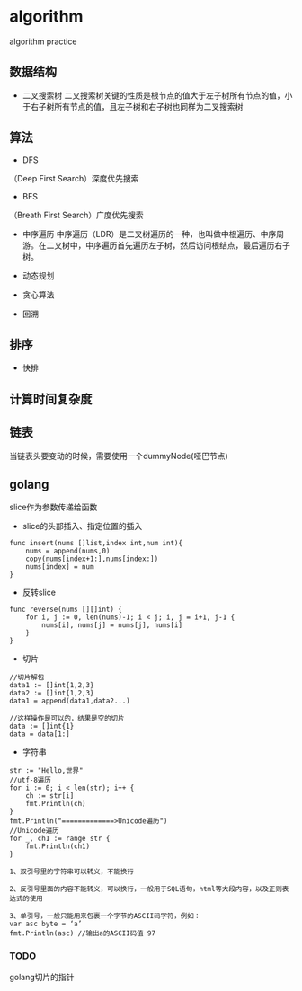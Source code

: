 # algorithm
algorithm practice

## 数据结构

* 二叉搜索树
二叉搜索树关键的性质是根节点的值大于左子树所有节点的值，小于右子树所有节点的值，且左子树和右子树也同样为二叉搜索树

## 算法
* DFS

（Deep First Search）深度优先搜索
* BFS

（Breath First Search）广度优先搜索


* 中序遍历
中序遍历（LDR）是二叉树遍历的一种，也叫做中根遍历、中序周游。在二叉树中，中序遍历首先遍历左子树，然后访问根结点，最后遍历右子树。

* 动态规划

* 贪心算法

* 回溯

## 排序
* 快排

## 计算时间复杂度


## 链表
当链表头要变动的时候，需要使用一个dummyNode(哑巴节点)


## golang
slice作为参数传递给函数


* slice的头部插入、指定位置的插入
```
func insert(nums []list,index int,num int){
    nums = append(nums,0)
    copy(nums[index+1:],nums[index:])
    nums[index] = num
}
```

* 反转slice
```
func reverse(nums [][]int) {
    for i, j := 0, len(nums)-1; i < j; i, j = i+1, j-1 {
        nums[i], nums[j] = nums[j], nums[i]
    }
}
```

* 切片


```
//切片解包
data1 := []int{1,2,3}
data2 := []int{1,2,3}
data1 = append(data1,data2...)
```
```
//这样操作是可以的，结果是空的切片
data := []int{1}
data = data[1:]
```

* 字符串
```
str := "Hello,世界"
//utf-8遍历
for i := 0; i < len(str); i++ {
    ch := str[i]
    fmt.Println(ch)
}
fmt.Println("=============>Unicode遍历")
//Unicode遍历
for _, ch1 := range str {
    fmt.Println(ch1)
}
```
```
1、双引号里的字符串可以转义，不能换行

2、反引号里面的内容不能转义，可以换行，一般用于SQL语句，html等大段内容，以及正则表达式的使用

3、单引号，一般只能用来包裹一个字节的ASCII码字符，例如：
var asc byte = ‘a’
fmt.Println(asc) //输出a的ASCII码值 97
```

### TODO

golang切片的指针